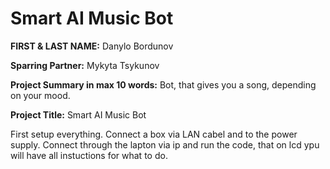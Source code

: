 # Smart AI Music Bot

**FIRST & LAST NAME:** Danylo Bordunov

**Sparring Partner:** Mykyta Tsykunov

**Project Summary in max 10 words:** Bot, that gives you a song, depending on your mood.

**Project Title:** Smart AI Music Bot

First setup everything. Connect a box via LAN cabel and to the power supply. Connect through the lapton via ip and run the code, that on lcd ypu will have all instuctions for what to do.
